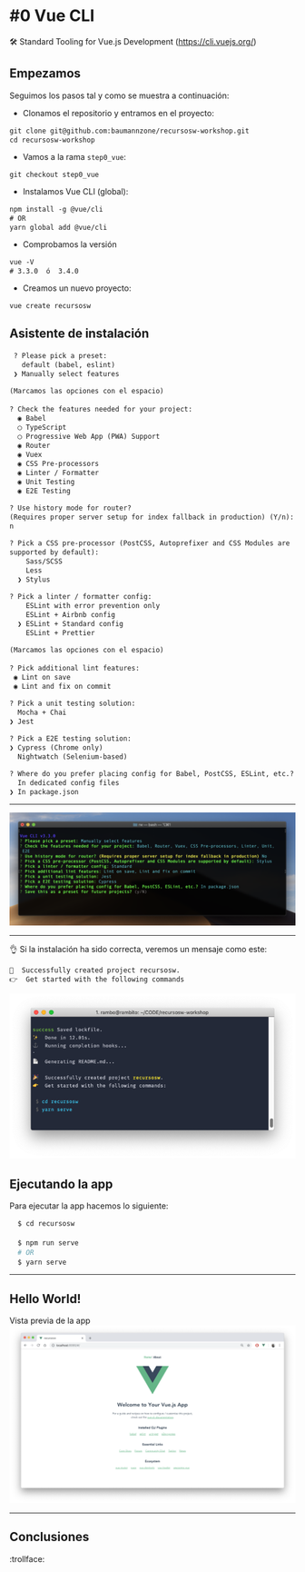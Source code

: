 # #0 Vue CLI 

 🛠️ Standard Tooling for Vue.js Development (https://cli.vuejs.org/)


## Empezamos
Seguimos los pasos tal y como se muestra a continuación:

- Clonamos el repositorio y entramos en el proyecto:  
```
git clone git@github.com:baumannzone/recursosw-workshop.git
cd recursosw-workshop 
```

- Vamos a la rama `step0_vue`:
```
git checkout step0_vue
```

- Instalamos Vue CLI (global):
```
npm install -g @vue/cli
# OR
yarn global add @vue/cli
```

- Comprobamos la versión
```
vue -V
# 3.3.0  ó  3.4.0
```

- Creamos un nuevo proyecto:
```
vue create recursosw
```

## Asistente de instalación 
  

```
 ? Please pick a preset: 
   default (babel, eslint) 
 ❯ Manually select features  
```  
  
```
(Marcamos las opciones con el espacio)

? Check the features needed for your project:  
  ◉ Babel  
  ◯ TypeScript  
  ◯ Progressive Web App (PWA) Support  
  ◉ Router  
  ◉ Vuex  
  ◉ CSS Pre-processors  
  ◉ Linter / Formatter  
  ◉ Unit Testing  
  ◉ E2E Testing  
   ```

```
? Use history mode for router? 
(Requires proper server setup for index fallback in production) (Y/n): n
```

```
? Pick a CSS pre-processor (PostCSS, Autoprefixer and CSS Modules are supported by default):   
    Sass/SCSS  
    Less  
  ❯ Stylus  
```

```
? Pick a linter / formatter config: 
    ESLint with error prevention only   
    ESLint + Airbnb config   
  ❯ ESLint + Standard config   
    ESLint + Prettier   
```

```
(Marcamos las opciones con el espacio)

? Pick additional lint features: 
 ◉ Lint on save
 ◉ Lint and fix on commit
```

```
? Pick a unit testing solution: 
  Mocha + Chai 
❯ Jest
```

```
? Pick a E2E testing solution: 
❯ Cypress (Chrome only) 
  Nightwatch (Selenium-based)
```

```
? Where do you prefer placing config for Babel, PostCSS, ESLint, etc.?
  In dedicated config files
❯ In package.json
```

---

![Opciones](./assets/img/1.png)


---

👌 Si la instalación ha sido correcta, veremos un mensaje como este:
```
🎉  Successfully created project recursosw.
👉  Get started with the following commands
```
![hello-world-from-vue](./assets/img/4.png)


## Ejecutando la app
Para ejecutar la app hacemos lo siguiente:

```bash
  $ cd recursosw
  
  $ npm run serve
  # OR 
  $ yarn serve 
```

--- 

## Hello World!
Vista previa de la app  
![hello-world-from-vue](./assets/img/3.png)
  
  
---

## Conclusiones

:trollface:
  
   



  
   
